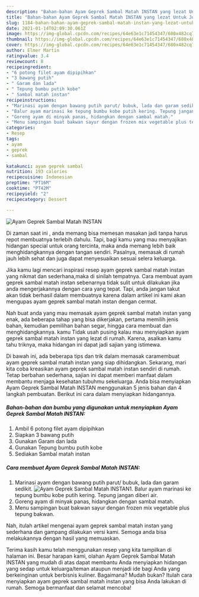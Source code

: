 ```yaml
---
description: "Bahan-bahan Ayam Geprek Sambal Matah INSTAN yang lezat Untuk Jualan"
title: "Bahan-bahan Ayam Geprek Sambal Matah INSTAN yang lezat Untuk Jualan"
slug: 1184-bahan-bahan-ayam-geprek-sambal-matah-instan-yang-lezat-untuk-jualan
date: 2021-01-14T02:09:30.061Z
image: https://img-global.cpcdn.com/recipes/64e63e1c71454347/680x482cq70/ayam-geprek-sambal-matah-instan-foto-resep-utama.jpg
thumbnail: https://img-global.cpcdn.com/recipes/64e63e1c71454347/680x482cq70/ayam-geprek-sambal-matah-instan-foto-resep-utama.jpg
cover: https://img-global.cpcdn.com/recipes/64e63e1c71454347/680x482cq70/ayam-geprek-sambal-matah-instan-foto-resep-utama.jpg
author: Elmer Martin
ratingvalue: 3.4
reviewcount: 8
recipeingredient:
- "6 potong filet ayam dipipihkan"
- "3 bawang putih"
- " Garam dan lada"
- " Tepung bumbu putih kobe"
- " Sambal matah instan"
recipeinstructions:
- "Marinasi ayam dengan bawang putih parut/ bubuk, lada dan garam sedikit."
- "Balur ayam marinasi ke tepung bumbu kobe putih kering. Tepung jangan diberi air."
- "Goreng ayam di minyak panas, hidangkan dengan sambal matah."
- "Menu sampingan buat bakwan sayur dengan frozen mix vegetable plus tepung bakwan."
categories:
- Resep
tags:
- ayam
- geprek
- sambal

katakunci: ayam geprek sambal 
nutrition: 193 calories
recipecuisine: Indonesian
preptime: "PT16M"
cooktime: "PT42M"
recipeyield: "2"
recipecategory: Dessert

---
```



![Ayam Geprek Sambal Matah INSTAN](https://img-global.cpcdn.com/recipes/64e63e1c71454347/680x482cq70/ayam-geprek-sambal-matah-instan-foto-resep-utama.jpg)

Di zaman  saat ini , anda memang bisa memesan masakan jadi tanpa harus repot membuatnya terlebih dahulu. Tapi, bagi kamu yang mau menyajikan hidangan special untuk orang tercinta, maka anda memang lebih baik menghidangkannya dengan tangan sendiri. Pasalnya, memasak di rumah jauh lebih sehat dan juga dapat menyesuaikan sesuai selera keluarga.

Jika kamu lagi mencari inspirasi resep ayam geprek sambal matah instan yang nikmat dan sederhana,maka di sinilah tempatnya. Cara membuat ayam geprek sambal matah instan  sebenarnya tidak sulit untuk dilakukan jika anda mengerjakannya dengan cara yang tepat. Tapi, anda jangan takut akan tidak berhasil dalam membuatnya 
karena dalam artikel ini kami akan mengupas ayam geprek sambal matah instan dengan cermat.  



Nah buat anda yang mau memasak ayam geprek sambal matah instan yang enak, ada beberapa tahap yang bisa dikerjakan, pertama memilih jenis bahan, kemudian pemilihan bahan segar, hingga cara membuat dan menghidangkannya. kamu Tidak usah pusing kalau mau menyiapkan ayam geprek sambal matah instan yang lezat di rumah. Karena, asalkan kamu  tahu triknya, maka hidangan ini dapat jadi sajian yang istimewa.

Di bawah ini, ada beberapa tips dan trik dalam memasak caramembuat ayam geprek sambal matah instan yang siap dihidangkan. Sekarang, mari kita coba kreasikan ayam geprek sambal matah instan sendiri di rumah. Tetap berbahan sederhana, sajian ini dapat memberi manfaat dalam membantu menjaga kesehatan tubuhmu sekeluarga. Anda bisa menyiapkan Ayam Geprek Sambal Matah INSTAN menggunakan 5 jenis bahan dan 4 langkah pembuatan. Berikut ini cara dalam menyiapkan hidangannya.

<!--inarticleads1-->

##### Bahan-bahan dan bumbu yang digunakan untuk menyiapkan Ayam Geprek Sambal Matah INSTAN:

1. Ambil 6 potong filet ayam dipipihkan
1. Siapkan 3 bawang putih
1. Gunakan  Garam dan lada
1. Gunakan  Tepung bumbu putih kobe
1. Sediakan  Sambal matah instan




<!--inarticleads2-->

##### Cara membuat Ayam Geprek Sambal Matah INSTAN:

1. Marinasi ayam dengan bawang putih parut/ bubuk, lada dan garam sedikit.
<img src="https://img-global.cpcdn.com/steps/14b19d3b5af01efe/160x128cq70/ayam-geprek-sambal-matah-instan-langkah-memasak-1-foto.jpg" alt="Ayam Geprek Sambal Matah INSTAN">1. Balur ayam marinasi ke tepung bumbu kobe putih kering. Tepung jangan diberi air.
1. Goreng ayam di minyak panas, hidangkan dengan sambal matah.
1. Menu sampingan buat bakwan sayur dengan frozen mix vegetable plus tepung bakwan.




Nah, itulah artikel mengenai  ayam geprek sambal matah instan  yang sederhana dan gampang dilakukan versi kami. Semoga anda bisa melakukannya dengan hasil yang memuaskan. 

Terima kasih kamu telah menggunakan resep yang kita tampilkan di halaman ini. Besar harapan kami, olahan  Ayam Geprek Sambal Matah INSTAN yang mudah di atas dapat membantu Anda menyiapkan hidangan yang sedap untuk keluarga/teman ataupun menjadi ide bagi Anda yang berkeinginan untuk berbisnis kuliner. Bagaimana? Mudah bukan? Itulah cara menyiapkan ayam geprek sambal matah instan yang bisa Anda lakukan di rumah. Semoga bermanfaat dan selamat mencoba!

